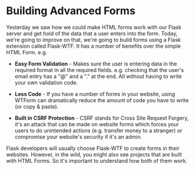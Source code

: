 # Building Advanced Forms

Yesterday we saw how we could make HTML forms work with our Flask server and get hold of the data that a user enters into the form. Today, we're going to improve on that, we're going to build forms using a Flask extension called Flask-WTF. It has a number of benefits over the simple HTML Form. e.g.

- **Easy Form Validation** - Makes sure the user is entering data in the required format in all the required fields. e.g. checking that the user's email entry has a "@" and a "." at the end. All without having to write your own validation code.

- **Less Code** - If you have a number of forms in your website, using WTForm can dramatically reduce the amount of code you have to write (or copy & paste).

- **Built in CSRF Protection** - CSRF stands for Cross Site Request Forgery, it's an attack that can be made on website forms which forces your users to do unintended actions (e.g. transfer money to a stranger) or compromise your website's security if it's an admin.

Flask developers will usually choose Flask-WTF to create forms in their websites. However, in the wild, you might also see projects that are built with HTML Forms. So it's important to understand how both of them work.
